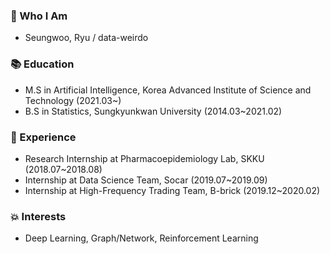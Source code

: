 ### 👋 Who I Am  
- Seungwoo, Ryu / data-weirdo  

### :books: Education    
- M.S in Artificial Intelligence, Korea Advanced Institute of Science and Technology (2021.03~)  
- B.S in Statistics, Sungkyunkwan University (2014.03~2021.02)  

### :running: Experience  
- Research Internship at Pharmacoepidemiology Lab, SKKU (2018.07~2018.08)  
- Internship at Data Science Team, Socar (2019.07~2019.09)  
- Internship at High-Frequency Trading Team, B-brick (2019.12~2020.02)  

### :boom: Interests  
- Deep Learning, Graph/Network, Reinforcement Learning  

<!--
**data-weirdo/data-weirdo** is a ✨ _special_ ✨ repository because its `README.md` (this file) appears on your GitHub profile.

Here are some ideas to get you started:

- 🔭 I’m currently working on ...
- 🌱 I’m currently learning ...
- 👯 I’m looking to collaborate on ...
- 🤔 I’m looking for help with ...
- 💬 Ask me about ...
- 📫 How to reach me: ...
- 😄 Pronouns: ...
- ⚡ Fun fact: ...
-->
